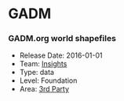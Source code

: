 # GADM
### GADM.org world shapefiles
* Release Date: 2016-01-01
* Team: [Insights](../teams/insights.md)
* Type: data
* Level: Foundation
* Area: [3rd Party](areas/3rd-party.png)
